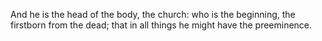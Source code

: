 And he is the head of the body, the church: who is the beginning, the firstborn from the dead; that in all things he might have the preeminence.

